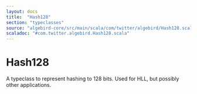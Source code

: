 ```yaml
---
layout: docs
title:  "Hash128"
section: "typeclasses"
source: "algebird-core/src/main/scala/com/twitter/algebird/Hash128.scala"
scaladoc: "#com.twitter.algebird.Hash128.scala"
---
```


# Hash128

A typeclass to represent hashing to 128 bits. Used for HLL, but possibly other applications.
